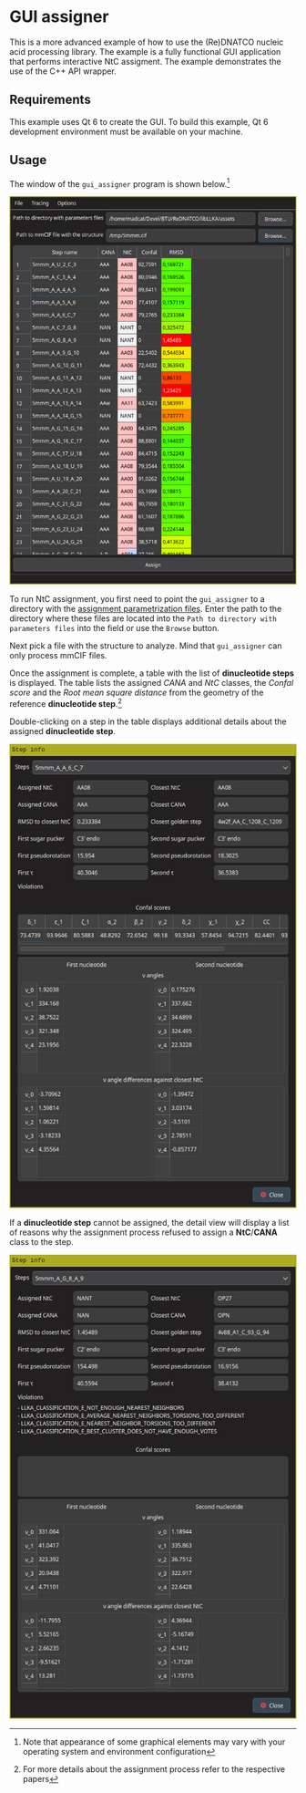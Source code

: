 GUI assigner
===

This is a more advanced example of how to use the (Re)DNATCO nucleic acid processing library. The example is a fully functional GUI application that performs interactive NtC assigment. The example demonstrates the use of the C++ API wrapper.

Requirements
---

This example uses Qt 6 to create the GUI. To build this example, Qt 6 development environment must be available on your machine.

Usage
---

The window of the `gui_assigner` program is shown below.[^1]

![Main window](main_window.jpg "Main window")

To run NtC assignment, you first need to point the `gui_assigner` to a directory with the [assignment parametrization files](../../README.md#NtC-assignment-parametrization). Enter the path to the directory where these files are located into the `Path to directory with parameters files` into the field or use the `Browse` button.

Next pick a file with the structure to analyze. Mind that `gui_assigner` can only process mmCIF files.

Once the assignment is complete, a table with the list of __dinucleotide steps__ is displayed. The table lists the assigned _CANA_ and _NtC_ classes, the _Confal score_ and the _Root mean square distance_ from the geometry of the reference __dinucleotide step__.[^2]

Double-clicking on a step in the table displays additional details about the assigned __dinucleotide step__.

![Step detail](detail.jpg "Step detail")

If a __dinucleotide step__ cannot be assigned, the detail view will display a list of reasons why the assignment process refused to assign a __NtC__/__CANA__ class to the step.

![Step detail - unassigned](detail_unassigned.jpg "Step detail - unassigned")

[^1]: Note that appearance of some graphical elements may vary with your operating system and environment configuration
[^2]: For more details about the assignment process refer to the respective papers
